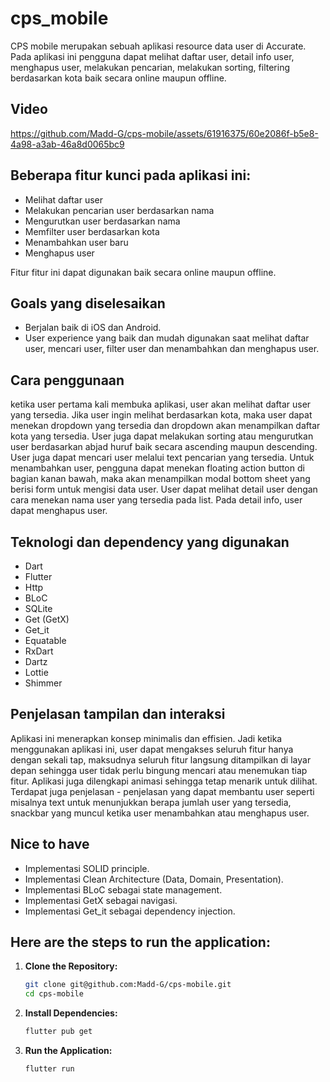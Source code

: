 # cps_mobile

CPS mobile merupakan sebuah aplikasi resource data user di Accurate. Pada aplikasi ini pengguna dapat melihat daftar user, detail info user, menghapus user, melakukan pencarian, melakukan sorting, filtering berdasarkan kota baik secara online maupun offline.

## Video


https://github.com/Madd-G/cps-mobile/assets/61916375/60e2086f-b5e8-4a98-a3ab-46a8d0065bc9



## Beberapa fitur kunci pada aplikasi ini:
* Melihat daftar user 
* Melakukan pencarian user berdasarkan nama
* Mengurutkan user berdasarkan nama
* Memfilter user berdasarkan kota
* Menambahkan user baru
* Menghapus user

Fitur fitur ini dapat digunakan baik secara online maupun offline.

## Goals yang diselesaikan
* Berjalan baik di iOS dan Android.
* User experience yang baik dan mudah digunakan saat melihat daftar user, mencari user, filter user dan menambahkan dan menghapus user.

## Cara penggunaan
ketika user pertama kali membuka aplikasi, user akan melihat daftar user yang tersedia. Jika user ingin melihat berdasarkan kota, maka user dapat menekan dropdown yang tersedia dan dropdown akan menampilkan daftar kota yang tersedia. User juga dapat melakukan sorting atau mengurutkan user berdasarkan abjad huruf baik secara ascending maupun descending. User juga dapat mencari user melalui text pencarian yang tersedia. Untuk menambahkan user, pengguna dapat menekan floating action button di bagian kanan bawah, maka akan menampilkan modal bottom sheet yang berisi form untuk mengisi data user. User dapat melihat detail user dengan cara menekan nama user yang tersedia pada list. Pada detail info, user dapat menghapus user.

## Teknologi dan dependency yang digunakan
* Dart
* Flutter
* Http
* BLoC
* SQLite
* Get (GetX)
* Get_it
* Equatable
* RxDart
* Dartz
* Lottie
* Shimmer

## Penjelasan tampilan dan interaksi
Aplikasi ini menerapkan konsep minimalis dan effisien. Jadi ketika menggunakan aplikasi ini, user dapat mengakses seluruh fitur hanya dengan sekali tap, maksudnya seluruh fitur langsung ditampilkan di layar depan sehingga user tidak perlu bingung mencari atau menemukan tiap fitur. Aplikasi juga dilengkapi animasi sehingga tetap menarik untuk dilihat. Terdapat juga penjelasan - penjelasan yang dapat membantu user seperti misalnya text untuk menunjukkan berapa jumlah user yang tersedia, snackbar yang muncul ketika user menambahkan atau menghapus user.

## Nice to have
* Implementasi SOLID principle.
* Implementasi Clean Architecture (Data, Domain, Presentation).
* Implementasi BLoC sebagai state management.
* Implementasi GetX sebagai navigasi.
* Implementasi Get_it sebagai dependency injection.

## Here are the steps to run the application:

1. **Clone the Repository:**
    ```bash
    git clone git@github.com:Madd-G/cps-mobile.git
    cd cps-mobile
    ```

2. **Install Dependencies:**
    ```bash
    flutter pub get
    ```

3. **Run the Application:**
    ```bash
    flutter run
    ```
